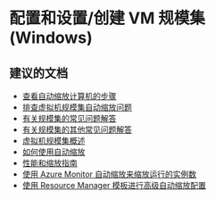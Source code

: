 <properties
    pageTitle="configuration and setup/create vm scale sets (windows)"
    description="配置和设置/创建 VM 规模集 (Windows)"
    service="microsoft.compute"
    resource="virtualmachines"
    authors="scottazure"
    displayOrder=""
    selfHelpType="generic"
    supportTopicIds="32539971"
    resourceTags=""
    productPesIds="16080"
    cloudEnvironments="public"
/>


# <a name="configuration-and-setupcreate-vm-scale-sets-windows"></a>配置和设置/创建 VM 规模集 (Windows)

## <a name="recommended-documents"></a>**建议的文档**
* [查看自动缩放计算机的步骤](https://docs.microsoft.com/azure/virtual-machine-scale-sets/virtual-machine-scale-sets-windows-autoscale?toc=%2fazure%2fmonitoring-and-diagnostics%2ftoc.json)<br>
* [排查虚拟机规模集自动缩放问题](https://docs.microsoft.com/azure/virtual-machine-scale-sets/virtual-machine-scale-sets-troubleshoot)
* [有关规模集的常见问题解答](https://docs.microsoft.com/azure/virtual-machine-scale-sets/virtual-machine-scale-sets-overview?toc=%2fazure%2fvirtual-machines%2fwindows%2ftoc.json#frequently-asked-questions-for-scale-sets)<br>
* [有关规模集的其他常见问题解答](https://docs.microsoft.com/azure/virtual-machine-scale-sets/virtual-machine-scale-sets-faq)<br>
* [虚拟机规模集概述](https://docs.microsoft.com/azure/virtual-machine-scale-sets/virtual-machine-scale-sets-overview?toc=%2fazure%2fvirtual-machines%2fwindows%2ftoc.json)<br>
* [如何使用自动缩放](https://docs.microsoft.com/azure/virtual-machine-scale-sets/virtual-machine-scale-sets-autoscale-overview)<br>
* [性能和缩放指南](https://docs.microsoft.com/azure/virtual-machine-scale-sets/virtual-machine-scale-sets-overview?toc=%2fazure%2fvirtual-machines%2fwindows%2ftoc.json#scale-set-performance-and-scale-guidance)<br>
* [使用 Azure Monitor 自动缩放来缩放运行的实例数](https://docs.microsoft.com/azure/monitoring-and-diagnostics/insights-autoscale-common-metrics)<br>
* [使用 Resource Manager 模板进行高级自动缩放配置](https://docs.microsoft.com/azure/monitoring-and-diagnostics/insights-advanced-autoscale-virtual-machine-scale-sets)<br>


